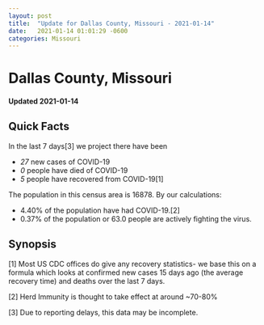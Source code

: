 ```yaml
---
layout: post
title:  "Update for Dallas County, Missouri - 2021-01-14"
date:   2021-01-14 01:01:29 -0600
categories: Missouri
---
```


# Dallas County, Missouri
#### Updated 2021-01-14

## Quick Facts

In the last 7 days[3] we project there have been
- *27* new cases of COVID-19
- *0* people have died of COVID-19
- *5* people have recovered from COVID-19[1]

The population in this census area is 16878. By our calculations:
- 4.40% of the population have had COVID-19.[2]
- 0.37% of the population or 63.0 people are actively fighting the virus.

## Synopsis




[1] Most US CDC offices do give any recovery statistics- we base this on a formula which looks at confirmed new cases
15 days ago (the average recovery time) and deaths over the last 7 days.

[2] Herd Immunity is thought to take effect at around ~70-80%

[3] Due to reporting delays, this data may be incomplete.
 
    